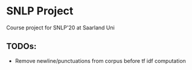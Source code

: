 # SNLP Project
Course project for SNLP'20 at Saarland Uni

## TODOs:
- Remove newline/punctuations from corpus before tf idf computation
